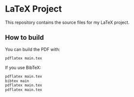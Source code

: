 # LaTeX Project

This repository contains the source files for my LaTeX project.

## How to build

You can build the PDF with:

```sh
pdflatex main.tex
```

If you use BibTeX:

```sh
pdflatex main.tex
bibtex main
pdflatex main.tex
pdflatex main.tex
```
